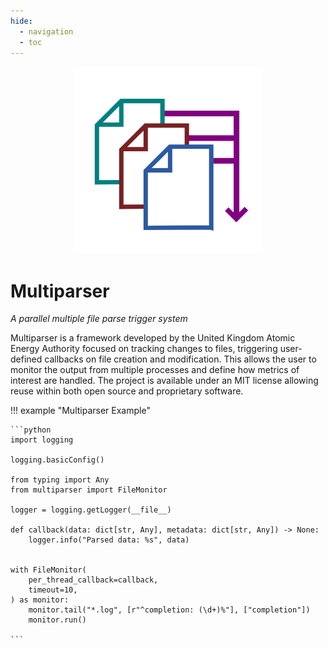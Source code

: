 ```yaml
---
hide:
  - navigation
  - toc
---
```

<center>
<img src="media/logo.png", width="300">
</center>


# Multiparser

_A parallel multiple file parse trigger system_

Multiparser is a framework developed by the United Kingdom Atomic Energy Authority focused on tracking changes to files, triggering user-defined callbacks on file creation and modification. This allows the user to monitor the output from multiple processes and define how metrics of interest are handled. The project is available under an MIT license allowing reuse within both open source and proprietary software.

!!! example "Multiparser Example"

    ```python
    import logging

    logging.basicConfig()

    from typing import Any
    from multiparser import FileMonitor

    logger = logging.getLogger(__file__)

    def callback(data: dict[str, Any], metadata: dict[str, Any]) -> None:
        logger.info("Parsed data: %s", data)


    with FileMonitor(
        per_thread_callback=callback,
        timeout=10,
    ) as monitor:
        monitor.tail("*.log", [r"^completion: (\d+)%"], ["completion"])
        monitor.run()

    ```
